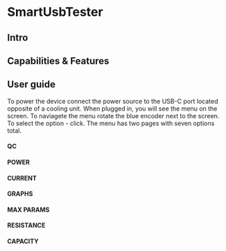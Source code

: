 # SmartUsbTester
## Intro
## Capabilities & Features
## User guide
To power the device connect the power source to the USB-C port located opposite of a cooling unit. When plugged in, you will see the menu on the screen.
To naviagete the menu rotate the blue encoder next to the screen. To select the option - click. The menu has two pages with seven options total.
#### QC
#### POWER
#### CURRENT
#### GRAPHS
#### MAX PARAMS
#### RESISTANCE
#### CAPACITY
